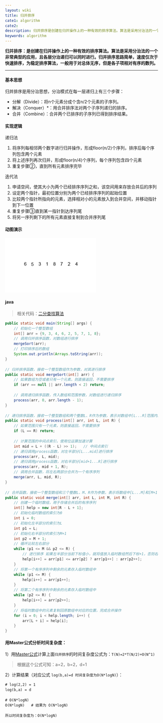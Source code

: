 ```yaml
---
layout: wiki
title: 归并排序
cate1: algorithm
cate2: 
description: 归并排序是创建在归并操作上的一种有效的排序算法。算法是采用分治法的一个非常典型的应用，且各层分治递归可以同时进行
keywords: algorithm
---
```




**归并排序：是创建在归并操作上的一种有效的排序算法。算法是采用分治法的一个非常典型的应用，且各层分治递归可以同时进行。归并排序思路简单，速度仅次于快速排序，为稳定排序算法，一般用于对总体无序，但是各子项相对有序的数列。**

------



#### 基本思想

归并排序是用分治思想，分治模式在每一层递归上有三个步骤：

- 分解（Divide）：将n个元素分成个含n/2个元素的子序列。
- 解决（Conquer）*：用合并排序法对两个子序列递归的排序。
- 合并（Combine）：合并两个已排序的子序列已得到排序结果。



#### 实现逻辑

递归法

1. 将序列每相邻两个数字进行归并操作，形成floor(n/2)个序列，排序后每个序列包含两个元素
2.  将上述序列再次归并，形成floor(n/4)个序列，每个序列包含四个元素
3.  重复步骤②，直到所有元素排序完毕

迭代法

1. 申请空间，使其大小为两个已经排序序列之和，该空间用来存放合并后的序列
2.  设定两个指针，最初位置分别为两个已经排序序列的起始位置
3.  比较两个指针所指向的元素，选择相对小的元素放入到合并空间，并移动指针到下一位置
4.  重复步骤③直到某一指针到达序列尾
5.  将另一序列剩下的所有元素直接复制到合并序列尾



#### 动图演示

<img src="/images/wiki/algorithm/algorithm-merge-sort_step1.gif"  />



#### java

> 相关代码：[二分查找算法](https://carpedx.com/wiki/algorithm-master/)

```java
public static void main(String[] args) {
    // 初始化一个整型数组
    int[] arr = {9, 3, 4, 6, 2, 5, 7, 1, 8};
    // 调用归并排序函数，对数组进行排序
    mergeSort(arr);
    // 打印排序后的数组
    System.out.println(Arrays.toString(arr));
}

// 归并排序函数，接收一个整型数组作为参数，对其进行排序
public static void mergeSort(int[] arr) {
    // 如果数组为空或者只有一个元素，则直接返回，不需要排序
    if (arr == null || arr.length < 2) return;

    // 调用递归排序函数，传入数组和范围参数，对数组进行递归排序
    process(arr, 0, arr.length - 1);
}

// 递归排序函数，接收一个整型数组和两个整数L、R作为参数，表示对数组中[L...R]范围内的元素进行排序
public static void process(int[] arr, int L, int R) {
    // 如果范围只有一个元素，则直接返回，不需要排序
    if (L == R) return;

    // 计算范围的中间点索引，使用位运算加速计算
    int mid = L + ((R - L) >> 1);	// 中间点索引
    // 递归调用process函数，对左半部分[L...mid]进行排序
    process(arr, L, mid);
    // 递归调用process函数，对右半部分[mid+1...R]进行排序
    process(arr, mid + 1, R);
    // 调用合并函数，将左右两部分合并为一个有序序列
    merge(arr, L, mid, R);
}

// 合并函数，接收一个整型数组和三个整数L、M、R作为参数，表示将数组中[L...M]和[M+1...R]两个有序序列合并为一个有序序列
public static void merge(int[] arr, int L, int M, int R) {
    // 创建一个临时数组，用于存储合并后的有序序列
    int[] help = new int[R - L + 1];
    // 初始化临时数组的索引为0
    int i = 0;
    // 初始化左半部分的索引为L
    int p1 = L;
    // 初始化右半部分的索引为M+1
    int p2 = M + 1;
    // 循环比较左右部分
    while (p1 <= M && p2 <= R) {
		// 进行排序 如果左半部分当前下标值小，就将值放入临时数组然后下标+1，否则右半部分下标+1
        help[i++] = arr[p1] <= arr[p2] ? arr[p1++] : arr[p2++];
    }
    // 将第一个有序序列中剩余的元素存入临时数组中
    while (p1 <= M) {
        help[i++] = arr[p1++];
    }
    // 将第二个有序序列中剩余的元素存入临时数组中
    while (p2 <= R) {
        help[i++] = arr[p2++];
    }
    // 将临时数组中的元素复制回原数组中对应的位置，完成合并操作
    for (i = 0; i < help.length; i++) {
        arr[L + i] = help[i];
    }
}
```



#### 用Master公式分析时间复杂度：

1）用[Master公式](https://carpedx.com/wiki/algorithm-master/)计算上面`归并排序`的时间复杂度公式为：`T(N)=2*T(N/2)+O(N^1)`

> 根据这个公式可知：a=2，b=2，d=1



2）计算结果（对应公式 `log(b,a)=d	时间复杂度为O(N*logN)`）：

```tex
# log(2,2) = 1
log(b,a) = d

# O(N*logN)
O(N*logN)	# 结果为 O(N*logN)

所以时间复杂度为：O(N*logN)
```

